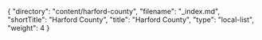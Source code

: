 {
  "directory": "content/harford-county",
  "filename": "_index.md",
  "shortTitle": "Harford County",
  "title": "Harford County",
  "type": "local-list",
  "weight": 4
}
